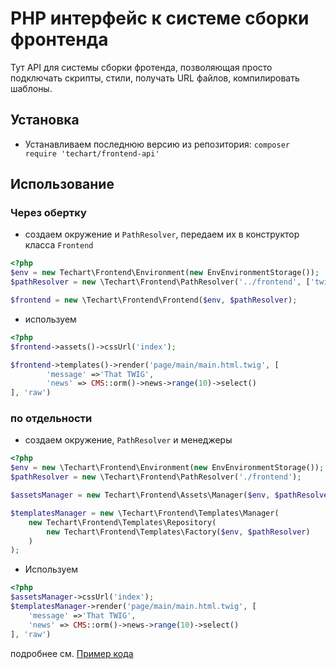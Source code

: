 # PHP интерфейс к системе сборки фронтенда

Тут API для системы сборки фротенда, позволяющая просто подключать скрипты, стили, получать URL файлов, компилировать
шаблоны.


## Установка

- Устанавливаем последнюю версию из репозитория: `composer require 'techart/frontend-api'`


## Использование

### Через обертку

* создаем окружение и `PathResolver`, передаем их в конструктор класса `Frontend`

```php
<?php
$env = new Techart\Frontend\Environment(new EnvEnvironmentStorage());
$pathResolver = new \Techart\Frontend\PathResolver('../frontend', ['twigCachePath' => '../twig']);

$frontend = new \Techart\Frontend\Frontend($env, $pathResolver);
```
* используем

```php
<?php
$frontend->assets()->cssUrl('index');

$frontend->templates()->render('page/main/main.html.twig', [
		'message' =>'That TWIG',
		'news' => CMS::orm()->news->range(10)->select()
], 'raw')
```

### по отдельности

* создаем окружение, `PathResolver` и менеджеры

```php
<?php
$env = new \Techart\Frontend\Environment(new EnvEnvironmentStorage());
$pathResolver = new \Techart\Frontend\PathResolver('./frontend');

$assetsManager = new Techart\Frontend\Assets\Manager($env, $pathResolver);

$templatesManager = new \Techart\Frontend\Templates\Manager(
    new Techart\Frontend\Templates\Repository(
        new Techart\Frontend\Templates\Factory($env, $pathResolver)
    )
);
```
* Используем

```php
<?php
$assetsManager->cssUrl('index');
$templatesManager->render('page/main/main.html.twig', [
	'message' =>'That TWIG',
	'news' => CMS::orm()->news->range(10)->select()
], 'raw')

```


подробнее см. [Пример кода](examples/test.php)
